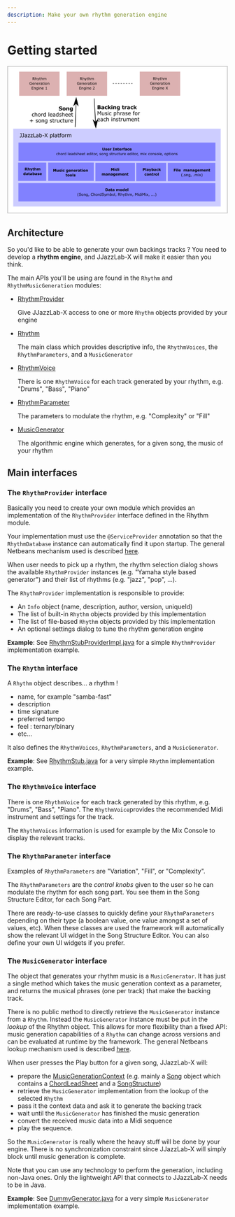 ```yaml
---
description: Make your own rhythm generation engine
---
```


# Getting started

![](.gitbook/assets/rhythmpluginsarchitecture.png)

## Architecture

So you'd like to be able to generate your own backings tracks ? You need to develop a **rhythm engine**, and JJazzLab-X will make it easier than you think.

The main APIs you'll be using are found in the `Rhythm` and `RhythmMusicGeneration` modules:

* [RhythmProvider](https://github.com/jjazzboss/JJazzLab-X/blob/master/Rhythm/src/org/jjazz/rhythm/spi/RhythmProvider.java)  

  Give JJazzLab-X access to one or more `Rhythm` objects provided by your engine

* [Rhythm](https://github.com/jjazzboss/JJazzLab-X/blob/master/Rhythm/src/org/jjazz/rhythm/api/Rhythm.java)  

  The main class which provides descriptive info, the `RhythmVoices`, the `RhythmParameters`, and a `MusicGenerator`

* [RhythmVoice](https://github.com/jjazzboss/JJazzLab-X/blob/master/Rhythm/src/org/jjazz/rhythm/api/RhythmVoice.java)  

  There is one `RhythmVoice` for each track generated by your rhythm, e.g. "Drums", "Bass", "Piano"

* [RhythmParameter](https://github.com/jjazzboss/JJazzLab-X/blob/master/Rhythm/src/org/jjazz/rhythm/parameters/RhythmParameter.java)  

  The parameters to modulate the rhythm, e.g. "Complexity" or "Fill"

* [MusicGenerator](https://github.com/jjazzboss/JJazzLab-X/blob/master/RhythmMusicGeneration/src/org/jjazz/rhythmmusicgeneration/spi/MusicGenerator.java)   

  The algorithmic engine which generates, for a given song, the music of your rhythm

## Main interfaces

### The `RhythmProvider` interface

Basically you need to create your own module which provides an implementation of the `RhythmProvider` interface defined in the Rhythm module.

Your implementation must use the `@ServiceProvider` annotation so that the `RhythmDatabase` instance can automatically find it upon startup. The general Netbeans mechanism used is described [here](http://wiki.netbeans.org/DevFaqLookupDefault).

When user needs to pick up a rhythm, the rhythm selection dialog shows the available `RhythmProvider` instances \(e.g. "Yamaha style based generator"\) and their list of rhythms \(e.g. "jazz", "pop", ...\).

The `RhythmProvider` implementation is responsible to provide:

* An `Info` object \(name, description, author, version, uniqueId\) 
* The list of built-in `Rhythm` objects provided by this implementation 
* The list of file-based `Rhythm` objects provided by this implementation
* An optional settings dialog to tune the rhythm generation engine

**Example**: See [RhythmStubProviderImpl.java](https://github.com/jjazzboss/JJazzLab-X/blob/master/RhythmStubs/src/org/jjazz/rhythm/stubs/RhythmStubProviderImpl.java) for a simple `RhythmProvider` implementation example.

### The `Rhythm` interface

A `Rhythm` object describes... a rhythm !

* name, for example "samba-fast"
* description
* time signature
* preferred tempo
* feel : ternary/binary 
* etc...

It also defines the `RhythmVoices`, `RhythmParameters`, and a `MusicGenerator`.

**Example**: See [RhythmStub.java](https://github.com/jjazzboss/JJazzLab-X/blob/master/RhythmStubs/src/org/jjazz/rhythm/stubs/RhythmStub.java) for a very simple `Rhythm` implementation example.

### The `RhythmVoice` interface

There is one `RhythmVoice` for each track generated by this rhythm, e.g. "Drums", "Bass", "Piano". The `RhythmVoice`provides the recommended Midi instrument and settings for the track.

The `RhythmVoices` information is used for example by the Mix Console to display the relevant tracks.

### The `RhythmParameter` interface

Examples of `RhythmParameters` are "Variation", "Fill", or "Complexity".

The `RhythmParameters` are the _control knobs_ given to the user so he can modulate the rhythm for each song part. You see them in the Song Structure Editor, for each Song Part.

There are ready-to-use classes to quickly define your `RhythmParameters` depending on their type \(a boolean value, one value amongst a set of values, etc\). When these classes are used the framework will automatically show the relevant UI widget in the Song Structure Editor. You can also define your own UI widgets if you prefer.

### The `MusicGenerator` interface

The object that generates your rhythm music is a `MusicGenerator`. It has just a single method which takes the music generation context as a parameter, and returns the musical phrases \(one per track\) that make the backing track.

There is no public method to directly retrieve the `MusicGenerator` instance from a `Rhythm`. Instead the `MusicGenerator` instance must be put in the _lookup_ of the Rhythm object. This allows for more flexibility than a fixed API: music generation capabilities of a `Rhythm` can change across versions and can be evaluated at runtime by the framework. The general Netbeans lookup mechanism used is described [here](http://wiki.netbeans.org/DevFaqLookup).

When user presses the Play button for a given song, JJazzLab-X will:

* prepare the [MusicGenerationContext](https://github.com/jjazzboss/JJazzLab-X/blob/master/RhythmMusicGeneration/src/org/jjazz/rhythmmusicgeneration/MusicGenerationContext.java) \(e.g. mainly a [Song](https://github.com/jjazzboss/JJazzLab-X/blob/master/Song/src/org/jjazz/song/api/Song.java) object which contains a [ChordLeadSheet](https://github.com/jjazzboss/JJazzLab-X/blob/master/ChordLeadSheet/src/org/jjazz/leadsheet/chordleadsheet/api/ChordLeadSheet.java) and a [SongStructure](https://github.com/jjazzboss/JJazzLab-X/blob/master/SongStructure/src/org/jjazz/songstructure/api/SongStructure.java)\)
* retrieve the `MusicGenerator` implementation from the lookup of the selected `Rhythm`
* pass it the context data and ask it to generate the backing track
* wait until the `MusicGenerator` has finished the music generation
* convert the received music data into a Midi sequence
* play the sequence.

So the `MusicGenerator` is really where the heavy stuff will be done by your engine. There is no synchronization constraint since JJazzLab-X will simply block until music generation is complete.

Note that you can use any technology to perform the generation, including non-Java ones. Only the lightweight API that connects to JJazzLab-X needs to be in Java.

**Example**: See [DummyGenerator.java](https://github.com/jjazzboss/JJazzLab-X/blob/master/RhythmMusicGeneration/src/org/jjazz/rhythmmusicgeneration/DummyGenerator.java) for a very simple `MusicGenerator` implementation example.

